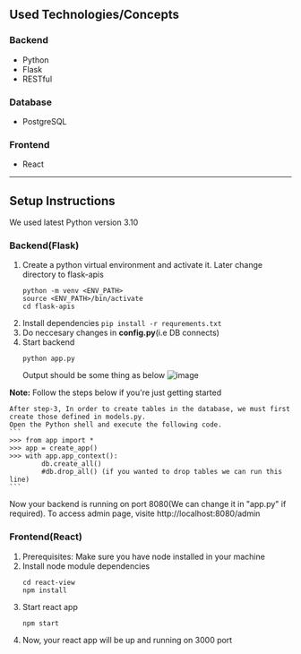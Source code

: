 ## Used Technologies/Concepts
### Backend
- Python
- Flask
- RESTful

### Database
- PostgreSQL
### Frontend
- React
----------------

## Setup Instructions
   We used latest Python version 3.10
### Backend(Flask)
1. Create a python virtual environment and activate it. Later change directory to flask-apis
    ```
    python -m venv <ENV_PATH>
    source <ENV_PATH>/bin/activate
    cd flask-apis
    ```
2. Install dependencies
    `pip install -r requrements.txt`
3. Do neccesary changes in **config.py**(i.e DB connects)
4. Start backend 
    ```
    python app.py
    ```
    Output should be some thing as below
    ![image](https://user-images.githubusercontent.com/120152444/207415644-64eba568-d002-49ca-98ef-46a31e157756.png)

**Note:** Follow the steps below if you're just getting started

    After step-3, In order to create tables in the database, we must first create those defined in models.py.
    Open the Python shell and execute the following code.
    ```
    >>> from app import *
    >>> app = create_app()
    >>> with app.app_context():
            db.create_all()
            #db.drop_all() (if you wanted to drop tables we can run this line)
    ```
Now your backend is running on port 8080(We can change it in "app.py" if required). To access admin page, visite http://localhost:8080/admin

### Frontend(React)
1. Prerequisites: Make sure you have node installed in your machine
2. Install node module dependencies
    ```
    cd react-view
    npm install
    ```
3. Start react app
    ```
    npm start
    ```
4. Now, your react app will be up and running on 3000 port

